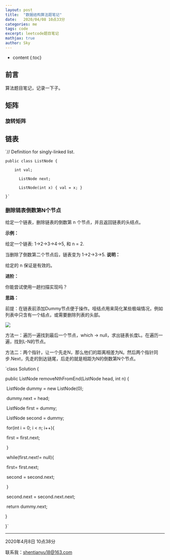 ```yaml
---
layout: post
title:  "数据结构算法题笔记"
date:   2020/04/08 10点33分        
categories: me 
tags: code
excerpt: leetcode题目笔记
mathjax: true
author: Sky
---
```


* content
{:toc}

## 前言 ##
算法题目笔记，记录一下子。

## 矩阵 ##

### 旋转矩阵





## 链表 ##

`// Definition for singly-linked list.

  	public class ListNode {

   		int val;

 		  ListNode next;

  		  ListNode(int x) { val = x; }

  	}`

### 删除链表倒数第N个节点 ###
给定一个链表，删除链表的倒数第 n 个节点，并且返回链表的头结点。

**示例：**

给定一个链表: 1->2->3->4->5, 和 n = 2.

当删除了倒数第二个节点后，链表变为 1->2->3->5.
**说明：**

给定的 n 保证是有效的。

**进阶：**

你能尝试使用一趟扫描实现吗？

**思路：**

前提：在链表前添加Dummy节点便于操作。哑结点用来简化某些极端情况，例如列表中只含有一个结点，或需要删除列表的头部。

![](https://pic.leetcode-cn.com/a476f4e932fa4499e22902dcb18edba41feaf9cfe4f17869a90874fbb1fd17f5-file_1555694537876)

方法一：遍历一遍找到最后一个节点，which -> null，求出链表长度L。在遍历一遍，找到L-N的节点。

方法二：两个指针，让一个先走N，那么他们的距离相差为N。然后两个指针同步.Next，先走的到达链尾，后走的就是相距为N的倒数第N个节点。

`class Solution {

  public ListNode removeNthFromEnd(ListNode head, int n) {

​    ListNode dummy = new ListNode(0);

​    dummy.next = head;

​    ListNode first = dummy;

​    ListNode second = dummy;

​    for(int i = 0; i < n; i++){

​      first = first.next;

​    }



​    while(first.next!= null){

​      first= first.next;

​      second = second.next;

​    }

​    second.next = second.next.next;

​    return dummy.next;

  }



}`























----

2020年4月8日 10点38分

联系我：shentianyu18@163.com









  


